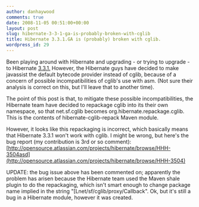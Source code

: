 ```yaml
---
author: danhaywood
comments: true
date: 2008-11-05 00:51:00+00:00
layout: post
slug: hibernate-3-3-1-ga-is-probably-broken-with-cglib
title: Hibernate 3.3.1.GA is (probably) broken with cglib.
wordpress_id: 29
---
```


Been playing around with Hibernate and upgrading - or trying to upgrade - to Hibernate [3.3.1.](http://3.3.1./) However, the Hibernate guys have decided to make javassist the default bytecode provider instead of cglib, because of a concern of possible incompatibilities of cglib's use with asm.  (Not sure their analysis is correct on this, but I'll leave that to another time).

<!-- more -->
The point of this post is that, to mitigate these possible incompatibilities, the Hibernate team have decided to repackage cglib into its their own namespace, so that net.sf.cglib becomes
org.hibernate.repackage.cglib.  This is the contents of hibernate-cglib-repack Maven module.

However, it looks like this repackaging is incorrect, which basically means that Hibernate 3.3.1 won't work with cglib. I might be wrong, but here's the bug report (my contribution is 3rd or so comment): [http://opensource.atlassian.com/projects/hibernate/browse/HHH-3504asd](http://opensource.atlassian.com/projects/hibernate/browse/HHH-3504)


UPDATE: the bug issue above has been commented on; apparently the problem has arisen because the Hibernate team used the Maven shale plugin to do the repackaging, which isn't smart enough to change package name implied in the string "[Lnet/sf/cglib/proxy/Callback".  Ok, but it's still a bug in a Hibernate module, however it was created.



[](http://opensource.atlassian.com/projects/hibernate/browse/HHH-3504)
